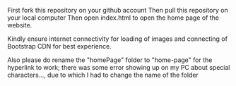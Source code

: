 First fork this repository on your github account
Then pull this repository on your local computer
Then open index.html to open the home page of the website.

Kindly ensure internet connectivity for loading of images and connecting of Bootstrap CDN for best experience.

Also please do rename the "homePage" folder to "home-page" for the hyperlink to work; there was some error showing up on my PC about special characters..., due to which I had to change the name of the folder
